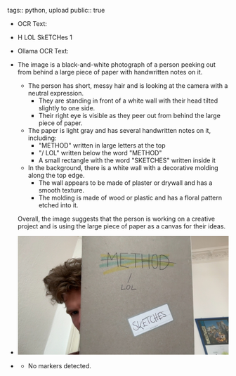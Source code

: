 tags:: python, upload
public:: true

- OCR Text:
- H LOL SkETCHes 1
- Ollama OCR Text:
- The image is a black-and-white photograph of a person peeking out from behind a large piece of paper with handwritten notes on it.
  
  *   The person has short, messy hair and is looking at the camera with a neutral expression.
      *   They are standing in front of a white wall with their head tilted slightly to one side.
      *   Their right eye is visible as they peer out from behind the large piece of paper.
  *   The paper is light gray and has several handwritten notes on it, including:
      *   "METHOD" written in large letters at the top
      *   "/ LOL" written below the word "METHOD"
      *   A small rectangle with the word "SKETCHES" written inside it
  *   In the background, there is a white wall with a decorative molding along the top edge.
      *   The wall appears to be made of plaster or drywall and has a smooth texture.
      *   The molding is made of wood or plastic and has a floral pattern etched into it.
  
  Overall, the image suggests that the person is working on a creative project and is using the large piece of paper as a canvas for their ideas.
- ![f'./assets/scans/2025-02-14_13-19-53-296040.jpg'](./assets/scans/2025-02-14_13-19-53-296040.jpg)
- - No markers detected.